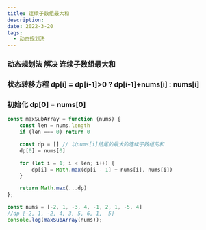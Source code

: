 ```yaml
---
title: 连续子数组最大和
description: 
date: 2022-3-20
tags:
  - 动态规划法
---
```



### 动态规划法 解决 连续子数组最大和

### 状态转移方程 dp[i] =  dp[i-1]>0 ? dp[i-1]+nums[i] : nums[i]

### 初始化 dp[0] = nums[0]

```javascript
const maxSubArray = function (nums) {
    const len = nums.length
    if (len === 0) return 0

    const dp = [] // 以nums[i]结尾的最大的连续子数组的和
    dp[0] = nums[0]

    for (let i = 1; i < len; i++) {
        dp[i] = Math.max(dp[i - 1] + nums[i], nums[i])
    }

    return Math.max(...dp)
};

const nums = [-2, 1, -3, 4, -1, 2, 1, -5, 4]
//dp [-2, 1, -2, 4, 3, 5, 6, 1,  5]
console.log(maxSubArray(nums));
```